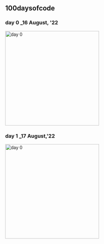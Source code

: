 ## 100daysofcode

### day 0 _16 August, '22

<img
  src="https://raw.githubusercontent.com/mdfaisalabdullah/100daysofcode/main/day0.png"
  alt="day 0"
  title="day 0"
  style="display: inline-block; margin: 0 auto; width: 300px">


### day 1 _17 August,'22

<img
  src="https://raw.githubusercontent.com/mdfaisalabdullah/100daysofcode/main/day1.png"
  alt="day 0"
  title="day 0"
  style="display: inline-block; margin: 0 auto; width: 300px">
